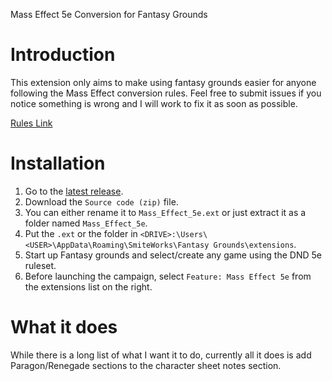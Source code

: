 Mass Effect 5e Conversion for Fantasy Grounds

# Introduction

This extension only aims to make using fantasy grounds easier for anyone following the Mass Effect conversion rules.  Feel free to submit issues if you notice something is wrong and I will work to fix it as soon as possible.

[Rules Link](https://n7.world)

# Installation

1. Go to the [latest release](https://github.com/stygiansabyss/mass-effect-5e-fantasy-grounds-ext/releases/latest).
2. Download the `Source code (zip)` file.
3. You can either rename it to `Mass_Effect_5e.ext` or just extract it as a folder named `Mass_Effect_5e`.
4. Put the `.ext` or the folder in `<DRIVE>:\Users\<USER>\AppData\Roaming\SmiteWorks\Fantasy Grounds\extensions`.
5. Start up Fantasy grounds and select/create any game using the DND 5e ruleset.
6. Before launching the campaign, select `Feature: Mass Effect 5e` from the extensions list on the right.

# What it does

While there is a long list of what I want it to do, currently all it does is add Paragon/Renegade sections to the character sheet notes section.

